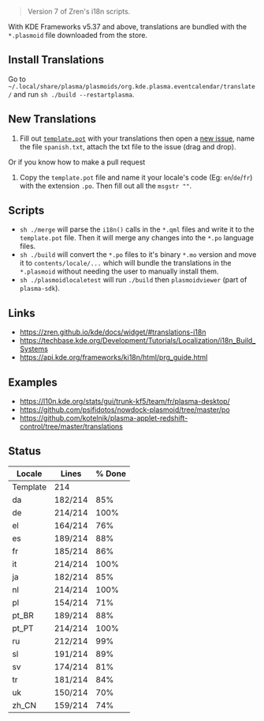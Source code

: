 > Version 7 of Zren's i18n scripts.

With KDE Frameworks v5.37 and above, translations are bundled with the `*.plasmoid` file downloaded from the store.

## Install Translations

Go to `~/.local/share/plasma/plasmoids/org.kde.plasma.eventcalendar/translate/` and run `sh ./build --restartplasma`.

## New Translations

1. Fill out [`template.pot`](template.pot) with your translations then open a [new issue](https://github.com/Zren/plasma-applet-eventcalendar/issues/new), name the file `spanish.txt`, attach the txt file to the issue (drag and drop).

Or if you know how to make a pull request

1. Copy the `template.pot` file and name it your locale's code (Eg: `en`/`de`/`fr`) with the extension `.po`. Then fill out all the `msgstr ""`.

## Scripts

* `sh ./merge` will parse the `i18n()` calls in the `*.qml` files and write it to the `template.pot` file. Then it will merge any changes into the `*.po` language files.
* `sh ./build` will convert the `*.po` files to it's binary `*.mo` version and move it to `contents/locale/...` which will bundle the translations in the `*.plasmoid` without needing the user to manually install them.
* `sh ./plasmoidlocaletest` will run `./build` then `plasmoidviewer` (part of `plasma-sdk`).

## Links

* https://zren.github.io/kde/docs/widget/#translations-i18n
* https://techbase.kde.org/Development/Tutorials/Localization/i18n_Build_Systems
* https://api.kde.org/frameworks/ki18n/html/prg_guide.html

## Examples

* https://l10n.kde.org/stats/gui/trunk-kf5/team/fr/plasma-desktop/
* https://github.com/psifidotos/nowdock-plasmoid/tree/master/po
* https://github.com/kotelnik/plasma-applet-redshift-control/tree/master/translations

## Status
|  Locale  |  Lines  | % Done|
|----------|---------|-------|
| Template |     214 |       |
| da       | 182/214 |   85% |
| de       | 214/214 |  100% |
| el       | 164/214 |   76% |
| es       | 189/214 |   88% |
| fr       | 185/214 |   86% |
| it       | 214/214 |  100% |
| ja       | 182/214 |   85% |
| nl       | 214/214 |  100% |
| pl       | 154/214 |   71% |
| pt_BR    | 189/214 |   88% |
| pt_PT    | 214/214 |  100% |
| ru       | 212/214 |   99% |
| sl       | 191/214 |   89% |
| sv       | 174/214 |   81% |
| tr       | 181/214 |   84% |
| uk       | 150/214 |   70% |
| zh_CN    | 159/214 |   74% |
